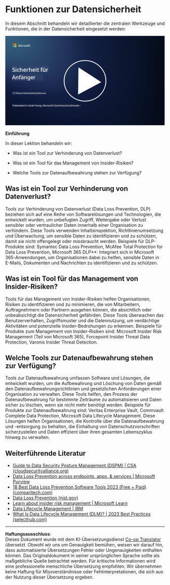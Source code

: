 <!--
CO_OP_TRANSLATOR_METADATA:
{
  "original_hash": "50697add9758e54693442d502d2d5f8a",
  "translation_date": "2025-09-03T18:42:41+00:00",
  "source_file": "7.2 Data security capabilities.md",
  "language_code": "de"
}
-->
# Funktionen zur Datensicherheit

In diesem Abschnitt behandeln wir detaillierter die zentralen Werkzeuge und Funktionen, die in der Datensicherheit eingesetzt werden:

[![Video ansehen](../../translated_images/7-2_placeholder.1f3c39f0c7cfea7ef355438079e171e047a0f79c8dc0b63ad78513b1910f7cdf.de.png)](https://learn-video.azurefd.net/vod/player?id=0c9fff7c-e17c-4a14-ac3b-69b5a5786f55)

**Einführung**

In dieser Lektion behandeln wir:

- Was ist ein Tool zur Verhinderung von Datenverlust?

- Was ist ein Tool für das Management von Insider-Risiken?

- Welche Tools zur Datenaufbewahrung stehen zur Verfügung?

## Was ist ein Tool zur Verhinderung von Datenverlust?

Tools zur Verhinderung von Datenverlust (Data Loss Prevention, DLP) beziehen sich auf eine Reihe von Softwarelösungen und Technologien, die entwickelt wurden, um unbefugten Zugriff, Weitergabe oder Verlust sensibler oder vertraulicher Daten innerhalb einer Organisation zu verhindern. Diese Tools verwenden Inhaltsinspektion, Richtlinienumsetzung und Überwachung, um sensible Daten zu identifizieren und zu schützen, damit sie nicht offengelegt oder missbraucht werden. Beispiele für DLP-Produkte sind: Symantec Data Loss Prevention, McAfee Total Protection for Data Loss Prevention, Microsoft 365 DLP**: Integriert sich in Microsoft 365-Anwendungen, um Organisationen dabei zu helfen, sensible Daten in E-Mails, Dokumenten und Nachrichten zu identifizieren und zu schützen.

## Was ist ein Tool für das Management von Insider-Risiken?

Tools für das Management von Insider-Risiken helfen Organisationen, Risiken zu identifizieren und zu minimieren, die von Mitarbeitern, Auftragnehmern oder Partnern ausgehen können, die absichtlich oder unbeabsichtigt die Datensicherheit gefährden. Diese Tools überwachen das Benutzerverhalten, Zugriffsmuster und die Datennutzung, um verdächtige Aktivitäten und potenzielle Insider-Bedrohungen zu erkennen. Beispiele für Produkte zum Management von Insider-Risiken sind: Microsoft Insider Risk Management (Teil von Microsoft 365), Forcepoint Insider Threat Data Protection, Varonis Insider Threat Detection.

## Welche Tools zur Datenaufbewahrung stehen zur Verfügung?

Tools zur Datenaufbewahrung umfassen Software und Lösungen, die entwickelt wurden, um die Aufbewahrung und Löschung von Daten gemäß den Datenaufbewahrungsrichtlinien und gesetzlichen Anforderungen einer Organisation zu verwalten. Diese Tools helfen, den Prozess der Datenaufbewahrung für bestimmte Zeiträume zu automatisieren und Daten sicher zu löschen, wenn sie nicht mehr benötigt werden. Beispiele für Produkte zur Datenaufbewahrung sind: Veritas Enterprise Vault, Commvault Complete Data Protection, Microsoft Data Lifecycle Management. Diese Lösungen helfen Organisationen, die Kontrolle über die Datenaufbewahrung und -entsorgung zu behalten, die Einhaltung von Datenschutzvorschriften sicherzustellen und Daten effizient über ihren gesamten Lebenszyklus hinweg zu verwalten.

## Weiterführende Literatur

- [Guide to Data Security Posture Management (DSPM) | CSA (cloudsecurityalliance.org)](https://cloudsecurityalliance.org/blog/2023/03/31/the-big-guide-to-data-security-posture-management-dspm/)
- [Data Loss Prevention across endpoints, apps, & services | Microsoft Purview](https://youtu.be/hvqq8L_0kgI)
- [18 Best Data Loss Prevention Software Tools 2023 (Free + Paid) (comparitech.com)](https://www.comparitech.com/data-privacy-management/data-loss-prevention-tools-software/)
- [Data Loss Prevention (nist.gov)](https://tsapps.nist.gov/publication/get_pdf.cfm?pub_id=904672)
- [Learn about insider risk management | Microsoft Learn](https://learn.microsoft.com/purview/insider-risk-management?WT.mc_id=academic-96948-sayoung)
- [Data Lifecycle Management | IBM](https://www.ibm.com/topics/data-lifecycle-management)
- [What Is Data Lifecycle Management (DLM)? | 2023 Best Practices (selecthub.com)](https://www.selecthub.com/big-data-analytics/data-lifecycle-management/)

---

**Haftungsausschluss**:  
Dieses Dokument wurde mit dem KI-Übersetzungsdienst [Co-op Translator](https://github.com/Azure/co-op-translator) übersetzt. Obwohl wir uns um Genauigkeit bemühen, weisen wir darauf hin, dass automatisierte Übersetzungen Fehler oder Ungenauigkeiten enthalten können. Das Originaldokument in seiner ursprünglichen Sprache sollte als maßgebliche Quelle betrachtet werden. Für kritische Informationen wird eine professionelle menschliche Übersetzung empfohlen. Wir übernehmen keine Haftung für Missverständnisse oder Fehlinterpretationen, die sich aus der Nutzung dieser Übersetzung ergeben.